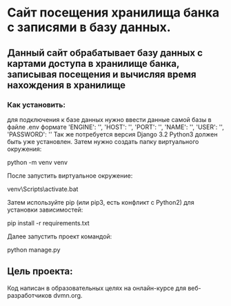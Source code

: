 # Сайт посещения хранилища банка с записями в базу данных.

## Данный сайт обрабатывает базу данных с картами доступа в хранилище банка, записывая посещения и вычисляя время нахождения в хранилище

### Как установить:

для подключения к базе данных нужно ввести данные самой базы в файле .env формате
'ENGINE': '',
'HOST': '',
'PORT': '',
'NAME': '',
'USER': '',
'PASSWORD': ''
Так же потребуется версия Django 3.2
Python3 должен быть уже установлен. Затем нужно создать папку виртуального окружения:

 python -m venv venv
 
После запустить виртуальное окружение:

venv\Scripts\activate.bat

Затем используйте pip (или pip3, есть конфликт с Python2) для установки зависимостей:

pip install -r requirements.txt

Далее запустить проект командой:

python manage.py

## Цель проекта:
Код написан в образовательных целях на онлайн-курсе для веб-разработчиков dvmn.org.
